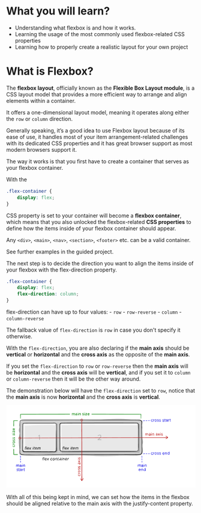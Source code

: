 
# What you will learn?

- Understanding what flexbox is and how it works.
- Learning the usage of the most commonly used flexbox-related CSS properties
- Learning how to properly create a realistic layout for your own project 



# What is Flexbox?


The **flexbox layout**, officially known as the **Flexible Box Layout module**,
 is a CSS layout model that provides a more efficient way to arrange and 
 align elements within a container. 
 
It offers a one-dimensional layout model, meaning it operates along either the `row` or `column` direction.

Generally speaking, it’s a good idea to use Flexbox layout because of its ease of use,
 it handles most of your item arrangement-related challenges with its dedicated CSS properties
 and it has great browser support as most modern browsers support it. 

The way it works is that you first have to create a container that serves as your flexbox container. 

With the 

```css
.flex-container {
    display: flex;
}

```

CSS property is set to your container will become a **flexbox container**, 
which means that you also unlocked the flexbox-related **CSS properties** to define how the items inside of your flexbox container should appear.

Any `<div>`, `<main>`, `<nav>`, `<section>`, `<footer>` etc. can be a valid container.

See further examples in the guided project.

The next step is to decide the direction you want to align the items inside of your flexbox with the flex-direction property.

```css
.flex-container {
    display: flex;
    flex-direction: column;
} 
```

flex-direction can have up to four values:
    - `row`
    - `row-reverse`
    - `column`
    - `column-reverse`

The fallback value of `flex-direction` is `row` in case you don't specify it otherwise.

With the `flex-direction`, you are also declaring if the **main axis** should be **vertical** or **horizontal** and the **cross axis** as the opposite of the **main axis**.

If you set the `flex-direction` to `row` or `row-reverse` then the **main axis** will be **horizontal** and the **cross axis** will be **vertical**,
and if you set it to `column` or `column-reverse` then it will be the other way around.

The demonstration below will have the `flex-direction` set to `row`, notice that the **main axis** is now **horizontal** and the **cross axis** is **vertical**.

![Flexbox main axis and cross-axis](./resources/screenshots/flexbox_2.png)


With all of this being kept in mind, we can set how the items in the flexbox should be aligned relative to the main axis with the justify-content property.






